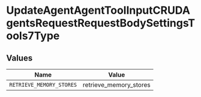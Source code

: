 # UpdateAgentAgentToolInputCRUDAgentsRequestRequestBodySettingsTools7Type


## Values

| Name                     | Value                    |
| ------------------------ | ------------------------ |
| `RETRIEVE_MEMORY_STORES` | retrieve_memory_stores   |